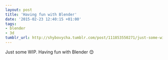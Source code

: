 ```yaml
---
layout: post
title: 'Having fun with Blender'
date: '2015-02-23 12:40:15 +01:00'
tags:
- blender
- 3d
tumblr_url: http://shybovycha.tumblr.com/post/111853550271/just-some-wip-having-fun-with-blender
---
```


<LazyImg src="/tumblr_files/tumblr_nk8333m6vx1qio88bo1_1280.png" alt="Having fun texturing chicken head in Blender" />

Just some WIP. Having fun with Blender 😊
